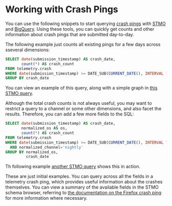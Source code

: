# Working with Crash Pings

You can use the following snippets to start querying [crash pings](../datasets/pings.md#crash-ping) with [STMO](../tools/stmo.md) and 
[BigQuery](../cookbooks/bigquery.md). Using these tools, you can quickly get counts 
and other information about crash pings that are submitted day-to-day.

The following example just counts all existing pings for a few days across sseveral dimensions: 

```sql
SELECT date(submission_timestamp) AS crash_date,
       count(*) AS crash_count
FROM telemetry.crash
WHERE date(submission_timestamp) >= DATE_SUB(CURRENT_DATE(), INTERVAL 7 DAY)
GROUP BY crash_date
```

You can view an example of this query, along with a simple graph in [this STMO query](https://sql.telemetry.mozilla.org/queries/67925/).

Although the total crash counts is not always useful, you may want to restrict
a query to a channel or some other dimensions, and also facet the results. Therefore, you can add a few more fields to the SQL:

```sql
SELECT date(submission_timestamp) AS crash_date,
       normalized_os AS os,
       count(*) AS crash_count
FROM telemetry.crash
WHERE date(submission_timestamp) >= DATE_SUB(CURRENT_DATE(), INTERVAL 7 DAY)
  AND normalized_channel='nightly'
GROUP BY normalized_os,
         crash_date
```

Th following example [another STMO query](https://sql.telemetry.mozilla.org/queries/67927/) shows this in action.

These are just initial examples. You can query across all the fields in
a telemetry crash ping, which provides useful information about the crashes themselves. You can view a summary of the available fields in the STMO schema browser, referring to [the documentation on the Firefox crash ping](https://firefox-source-docs.mozilla.org/toolkit/components/telemetry/data/crash-ping.html)
for more information where necessary.
